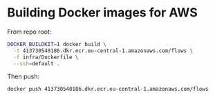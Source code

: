 # Building Docker images for AWS

From repo root:
```bash
DOCKER_BUILDKIT=1 docker build \
  -t 413730540186.dkr.ecr.eu-central-1.amazonaws.com/flows \
  -f infra/Dockerfile \
  --ssh=default .
```

Then push:
```bash
docker push 413730540186.dkr.ecr.eu-central-1.amazonaws.com/flows
```
